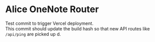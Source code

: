 # Alice OneNote Router

Test commit to trigger Vercel deployment.  
This commit should update the build hash so that new API routes like `/api/ping` are picked up d. 

